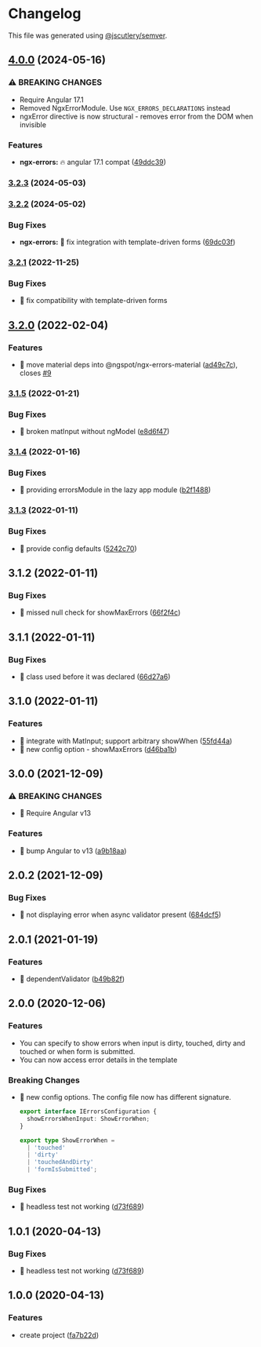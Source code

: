 # Changelog

This file was generated using [@jscutlery/semver](https://github.com/jscutlery/semver).

## [4.0.0](https://github.com/DmitryEfimenko/ngspot/compare/ngx-errors-3.2.3...ngx-errors-4.0.0) (2024-05-16)


### ⚠ BREAKING CHANGES

* Require Angular 17.1
* Removed NgxErrorModule. Use `NGX_ERRORS_DECLARATIONS` instead
* ngxError directive is now structural - removes error from the DOM when invisible

### Features

* **ngx-errors:** 🔥 angular 17.1 compat ([49ddc39](https://github.com/DmitryEfimenko/ngspot/commit/49ddc39a965b1f6661f3d5d73a43c147df72c8fc))

### [3.2.3](https://github.com/DmitryEfimenko/ngspot/compare/ngx-errors-3.2.2...ngx-errors-3.2.3) (2024-05-03)

### [3.2.2](https://github.com/DmitryEfimenko/ngspot/compare/ngx-errors-3.2.1...ngx-errors-3.2.2) (2024-05-02)


### Bug Fixes

* **ngx-errors:** 🐞 fix integration with template-driven forms ([69dc03f](https://github.com/DmitryEfimenko/ngspot/commit/69dc03f1e96da1e3f59d756dbe192a1222149e8a))

### [3.2.1](https://github.com/ngspot/ngx-errors/compare/v3.2.0...v3.2.1) (2022-11-25)

### Bug Fixes

- 🐛 fix compatibility with template-driven forms

## [3.2.0](https://github.com/ngspot/ngx-errors/compare/v3.1.5...v3.2.0) (2022-02-04)

### Features

- 🎸 move material deps into @ngspot/ngx-errors-material ([ad49c7c](https://github.com/ngspot/ngx-errors/commit/ad49c7cca52a24be83e80fb3738ebcd450a3f5ab)), closes [#9](https://github.com/ngspot/ngx-errors/issues/9)

### [3.1.5](https://github.com/ngspot/ngx-errors/compare/v3.1.4...v3.1.5) (2022-01-21)

### Bug Fixes

- 🐛 broken matInput without ngModel ([e8d6f47](https://github.com/ngspot/ngx-errors/commit/e8d6f47ee38fa3effeb59ec59787261291f4d07c))

### [3.1.4](https://github.com/ngspot/ngx-errors/compare/v3.1.3...v3.1.4) (2022-01-16)

### Bug Fixes

- 🐛 providing errorsModule in the lazy app module ([b2f1488](https://github.com/ngspot/ngx-errors/commit/b2f1488a2d3ea004ca6fa0d25b90c240e60e38c6))

### [3.1.3](https://github.com/ngspot/ngx-errors/compare/v3.1.2...v3.1.3) (2022-01-11)

### Bug Fixes

- 🐛 provide config defaults ([5242c70](https://github.com/ngspot/ngx-errors/commit/5242c70a30968af5ea8e9c77b6d755b4886734f8))

## 3.1.2 (2022-01-11)

### Bug Fixes

- 🐛 missed null check for showMaxErrors ([66f2f4c](https://github.com/ngspot/ngx-errors/commit/66f2f4cef75381de843ed4f72189c5df5faad650))

## 3.1.1 (2022-01-11)

### Bug Fixes

- 🐛 class used before it was declared ([66d27a6](https://github.com/ngspot/ngx-errors/commit/66d27a65930d208e63ddfae87a683abfa0912423))

## 3.1.0 (2022-01-11)

### Features

- 🎸 integrate with MatInput; support arbitrary showWhen ([55fd44a](https://github.com/ngspot/ngx-errors/commit/55fd44a1e946ccee34d9cf979925f5bc4e5a6dfa))
- 🎸 new config option - showMaxErrors ([d46ba1b](https://github.com/ngspot/ngx-errors/commit/d46ba1be40a4e49be1d0f2e00c88475806c540ea))

## 3.0.0 (2021-12-09)

### ⚠ BREAKING CHANGES

- 🧨 Require Angular v13

### Features

- 🎸 bump Angular to v13 ([a9b18aa](https://github.com/ngspot/ngx-errors/commit/a9b18aac8f78cca778d43f4c897b50f357df742d))

## 2.0.2 (2021-12-09)

### Bug Fixes

- 🐛 not displaying error when async validator present ([684dcf5](https://github.com/ngspot/ngx-errors/commit/684dcf5114a1e2ac9c6c4e64925d6ebf262cc6ba))

## 2.0.1 (2021-01-19)

### Features

- 🎸 dependentValidator ([b49b82f](https://github.com/ngspot/ngx-errors/commit/b49b82f9cf75b718288c72f190fa2a09ca1469dc))

## 2.0.0 (2020-12-06)

### Features

- You can specify to show errors when input is dirty, touched, dirty and touched or when form is submitted.
- You can now access error details in the template

### Breaking Changes

- 🎸 new config options. The config file now has different signature.

  ```ts
  export interface IErrorsConfiguration {
    showErrorsWhenInput: ShowErrorWhen;
  }

  export type ShowErrorWhen =
    | 'touched'
    | 'dirty'
    | 'touchedAndDirty'
    | 'formIsSubmitted';
  ```

### Bug Fixes

- 🐛 headless test not working ([d73f689](https://github.com/ngspot/ngx-errors/commit/d73f689d6010b3c728167d24a815b1ea7fe7255c))

## 1.0.1 (2020-04-13)

### Bug Fixes

- 🐛 headless test not working ([d73f689](https://github.com/ngspot/ngx-errors/commit/d73f689d6010b3c728167d24a815b1ea7fe7255c))

## 1.0.0 (2020-04-13)

### Features

- create project ([fa7b22d](https://github.com/ngspot/ngx-errors/commit/fa7b22dab9f8cb43e2d0760c6aa30655987df95a))
